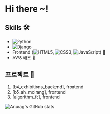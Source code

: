 # Hi there ~!

## Skills 🛠️
* ![Python](https://img.shields.io/badge/Python-3776AB?style=flat-square&logo=python&logoColor=white)
* ![Django](https://img.shields.io/badge/Django-092E20?style=flat-square&logo=django&logoColor=white)
* Frontend (![HTML5](https://img.shields.io/badge/HTML5-E34F26?style=flat-square&logo=html5&logoColor=white), ![CSS3](https://img.shields.io/badge/CSS3-1572B6?style=flat-square&logo=css3&logoColor=white), ![JavaScript](https://img.shields.io/badge/JavaScript-F7DF1E?style=flat-square&logo=javascript&logoColor=black)) 🌟
* AWS 배포 🚀

## 프로젝트 📂

1. [b4_exhibitions_backend], frontend
2. [b5_ah_molrang], frontend
3. [algorithm_fc], frontend



![Anurag's GitHub stats](https://github-readme-stats.vercel.app/api?username=banghyunjae&show_icons=true&theme=radical)

